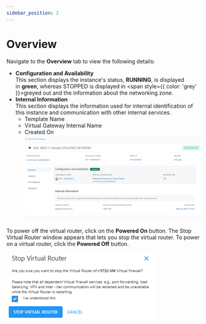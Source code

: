 ```yaml
---
sidebar_position: 2
---
```

# Overview

Navigate to the **Overview** tab to view the following details:

- **Configuration and Availability**<br/>
	This section displays the instance's status, **RUNNING**, is displayed in **green**, whereas STOPPED is displayed in <span style={{ color: 'grey' }}>greyed</span> out and the information about the networking zone.
- **Internal Information**<br/>
	This section displays the information used for internal identification of this instance and communication with other internal services.
	- Template Name
	- Virtual Gateway Internal Name
	- Created On
	![Overview](img/Overview.png)

To power off the virtual router, click on the **Powered On** button. The Stop Virtual Router window appears that lets you stop the virtual router. To power on a virtual router, click the **Powered Off** button.
   
   ![Manage NAT gateway](img/NAT3.png)




